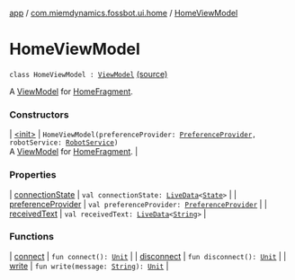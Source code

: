 [app](../../index.md) / [com.miemdynamics.fossbot.ui.home](../index.md) / [HomeViewModel](./index.md)

# HomeViewModel

`class HomeViewModel : `[`ViewModel`](https://developer.android.com/reference/androidx/lifecycle/ViewModel.html) [(source)](https://github.com/binyot/fossbot/tree/master/app/src/main/java/com/miemdynamics/fossbot/ui/home/HomeViewModel.kt#L16)

A [ViewModel](https://developer.android.com/reference/androidx/lifecycle/ViewModel.html) for [HomeFragment](../-home-fragment/index.md).

### Constructors

| [&lt;init&gt;](-init-.md) | `HomeViewModel(preferenceProvider: `[`PreferenceProvider`](../../com.miemdynamics.fossbot.data.provider/-preference-provider/index.md)`, robotService: `[`RobotService`](../../com.miemdynamics.fossbot.network.service/-robot-service/index.md)`)`<br>A [ViewModel](https://developer.android.com/reference/androidx/lifecycle/ViewModel.html) for [HomeFragment](../-home-fragment/index.md). |

### Properties

| [connectionState](connection-state.md) | `val connectionState: `[`LiveData`](https://developer.android.com/reference/androidx/lifecycle/LiveData.html)`<`[`State`](../../com.miemdynamics.fossbot.network.service/-robot-service/-state/index.md)`>` |
| [preferenceProvider](preference-provider.md) | `val preferenceProvider: `[`PreferenceProvider`](../../com.miemdynamics.fossbot.data.provider/-preference-provider/index.md) |
| [receivedText](received-text.md) | `val receivedText: `[`LiveData`](https://developer.android.com/reference/androidx/lifecycle/LiveData.html)`<`[`String`](https://kotlinlang.org/api/latest/jvm/stdlib/kotlin/-string/index.html)`>` |

### Functions

| [connect](connect.md) | `fun connect(): `[`Unit`](https://kotlinlang.org/api/latest/jvm/stdlib/kotlin/-unit/index.html) |
| [disconnect](disconnect.md) | `fun disconnect(): `[`Unit`](https://kotlinlang.org/api/latest/jvm/stdlib/kotlin/-unit/index.html) |
| [write](write.md) | `fun write(message: `[`String`](https://kotlinlang.org/api/latest/jvm/stdlib/kotlin/-string/index.html)`): `[`Unit`](https://kotlinlang.org/api/latest/jvm/stdlib/kotlin/-unit/index.html) |

